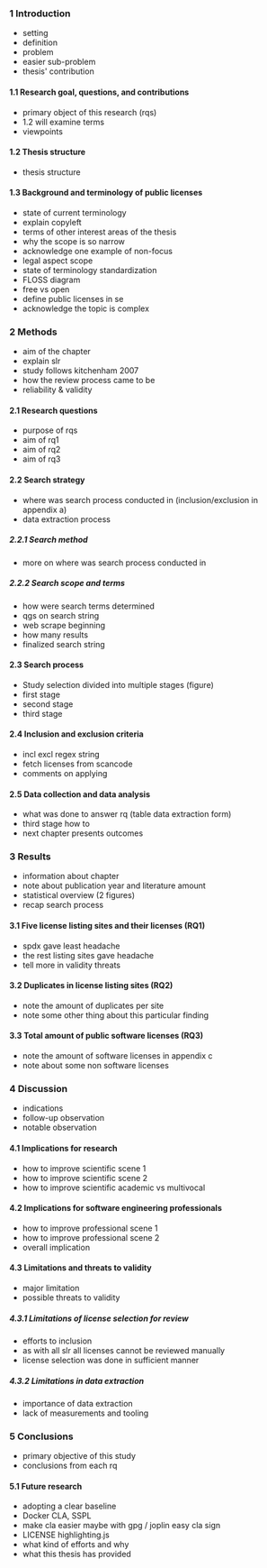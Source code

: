 ### 1 Introduction
- setting
- definition
- problem
- easier sub-problem
- thesis' contribution
#### 1.1 Research goal, questions, and contributions
- primary object of this research (rqs)
- 1.2 will examine terms
- viewpoints
#### 1.2 Thesis structure
- thesis structure
#### 1.3 Background and terminology of public licenses
- state of current terminology
- explain copyleft
- terms of other interest areas of the thesis
- why the scope is so narrow
- acknowledge one example of non-focus
- legal aspect scope
- state of terminology standardization
- FLOSS diagram
- free vs open
- define public licenses in se
- acknowledge the topic is complex

### 2 Methods
- aim of the chapter
- explain slr
- study follows kitchenham 2007
- how the review process came to be
- reliability & validity
#### 2.1 Research questions
- purpose of rqs
- aim of rq1
- aim of rq2
- aim of rq3
#### 2.2 Search strategy
- where was search process conducted in (inclusion/exclusion in appendix a)
- data extraction process
##### 2.2.1 Search method
- more on where was search process conducted in
##### 2.2.2 Search scope and terms
- how were search terms determined
- qgs on search string
- web scrape beginning
- how many results
- finalized search string
#### 2.3 Search process
- Study selection divided into multiple stages (figure)
- first stage
- second stage
- third stage
#### 2.4 Inclusion and exclusion criteria
- incl excl regex string
- fetch licenses from scancode
- comments on applying
#### 2.5 Data collection and data analysis
- what was done to answer rq (table data extraction form)
- third stage how to
- next chapter presents outcomes

### 3 Results
- information about chapter
- note about publication year and literature amount
- statistical overview (2 figures)
- recap search process
#### 3.1 Five license listing sites and their licenses (RQ1)
- spdx gave least headache
- the rest listing sites gave headache
- tell more in validity threats
#### 3.2 Duplicates in license listing sites (RQ2)
- note the amount of duplicates per site
- note some other thing about this particular finding
#### 3.3 Total amount of public software licenses (RQ3)
- note the amount of software licenses in appendix c
- note about some non software licenses

### 4 Discussion
- indications
- follow-up observation
- notable observation
#### 4.1 Implications for research
- how to improve scientific scene 1
- how to improve scientific scene 2
- how to improve scientific academic vs multivocal
#### 4.2 Implications for software engineering professionals
- how to improve professional scene 1
- how to improve professional scene 2
- overall implication
#### 4.3 Limitations and threats to validity
- major limitation
- possible threats to validity
##### 4.3.1 Limitations of license selection for review
- efforts to inclusion
- as with all slr all licenses cannot be reviewed manually
- license selection was done in sufficient manner
##### 4.3.2 Limitations in data extraction
- importance of data extraction
- lack of measurements and tooling

### 5 Conclusions
- primary objective of this study
- conclusions from each rq
#### 5.1 Future research
- adopting a clear baseline
- Docker CLA, SSPL
- make cla easier maybe with gpg / joplin easy cla sign
- LICENSE highlighting.js
- what kind of efforts and why
- what this thesis has provided
